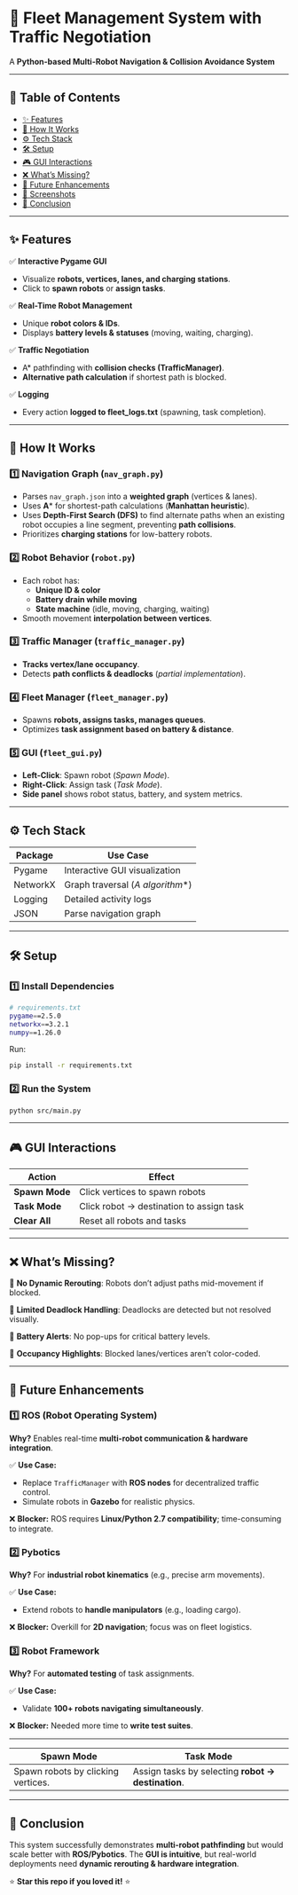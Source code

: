 # 🚀 Fleet Management System with Traffic Negotiation

A **Python-based Multi-Robot Navigation & Collision Avoidance System**

---

## 📖 Table of Contents

- [✨ Features](#-features)
- [🔧 How It Works](#-how-it-works)
- [⚙️ Tech Stack](#%EF%B8%8F-tech-stack)
- [🛠 Setup](#-setup)
- [🎮 GUI Interactions](#-gui-interactions)
- [❌ What’s Missing?](#-whats-missing)
- [🚀 Future Enhancements](#-future-enhancements)
- [📸 Screenshots](#-screenshots)
- [🎯 Conclusion](#-conclusion)

---

## ✨ Features

✅ **Interactive Pygame GUI**
- Visualize **robots, vertices, lanes, and charging stations**.
- Click to **spawn robots** or **assign tasks**.

✅ **Real-Time Robot Management**
- Unique **robot colors & IDs**.
- Displays **battery levels & statuses** (moving, waiting, charging).

✅ **Traffic Negotiation**
- A* pathfinding with **collision checks (TrafficManager)**.
- **Alternative path calculation** if shortest path is blocked.

✅ **Logging**
- Every action **logged to fleet_logs.txt** (spawning, task completion).

---

## 🔧 How It Works

### 1️⃣ Navigation Graph (`nav_graph.py`)
- Parses `nav_graph.json` into a **weighted graph** (vertices & lanes).
- Uses **A*** for shortest-path calculations (**Manhattan heuristic**).
- Uses **Depth-First Search (DFS)** to find alternate paths when an existing robot occupies a line segment, preventing **path collisions**.
- Prioritizes **charging stations** for low-battery robots.

### 2️⃣ Robot Behavior (`robot.py`)
- Each robot has:
  - **Unique ID & color**
  - **Battery drain while moving**
  - **State machine** (idle, moving, charging, waiting)
- Smooth movement **interpolation between vertices**.

### 3️⃣ Traffic Manager (`traffic_manager.py`)
- **Tracks vertex/lane occupancy**.
- Detects **path conflicts & deadlocks** (*partial implementation*).

### 4️⃣ Fleet Manager (`fleet_manager.py`)
- Spawns **robots, assigns tasks, manages queues**.
- Optimizes **task assignment based on battery & distance**.

### 5️⃣ GUI (`fleet_gui.py`)
- **Left-Click**: Spawn robot (*Spawn Mode*).
- **Right-Click**: Assign task (*Task Mode*).
- **Side panel** shows robot status, battery, and system metrics.

---

## ⚙️ Tech Stack

| Package    | Use Case |
|------------|---------|
| Pygame     | Interactive GUI visualization |
| NetworkX   | Graph traversal (**A* algorithm**) |
| Logging    | Detailed activity logs |
| JSON       | Parse navigation graph |

---

## 🛠 Setup

### 1️⃣ Install Dependencies
```bash
# requirements.txt
pygame==2.5.0
networkx==3.2.1
numpy==1.26.0
```
Run:
```bash
pip install -r requirements.txt
```

### 2️⃣ Run the System
```bash
python src/main.py
```

---

## 🎮 GUI Interactions

| Action        | Effect  |
|--------------|---------|
| **Spawn Mode** | Click vertices to spawn robots |
| **Task Mode**  | Click robot → destination to assign task |
| **Clear All**  | Reset all robots and tasks |

---

## ❌ What’s Missing?

🔴 **No Dynamic Rerouting**: Robots don’t adjust paths mid-movement if blocked.

🔴 **Limited Deadlock Handling**: Deadlocks are detected but not resolved visually.

🔴 **Battery Alerts**: No pop-ups for critical battery levels.

🔴 **Occupancy Highlights**: Blocked lanes/vertices aren’t color-coded.


---

## 🚀 Future Enhancements

### 1️⃣ ROS (Robot Operating System)
**Why?** Enables real-time **multi-robot communication & hardware integration**.

✅ **Use Case:**
- Replace `TrafficManager` with **ROS nodes** for decentralized traffic control.
- Simulate robots in **Gazebo** for realistic physics.

❌ **Blocker:** ROS requires **Linux/Python 2.7 compatibility**; time-consuming to integrate.

### 2️⃣ Pybotics
**Why?** For **industrial robot kinematics** (e.g., precise arm movements).

✅ **Use Case:**
- Extend robots to **handle manipulators** (e.g., loading cargo).

❌ **Blocker:** Overkill for **2D navigation**; focus was on fleet logistics.

### 3️⃣ Robot Framework
**Why?** For **automated testing** of task assignments.

✅ **Use Case:**
- Validate **100+ robots navigating simultaneously**.

❌ **Blocker:** Needed more time to **write test suites**.

---

| Spawn Mode | Task Mode |
|------------|-----------|
| Spawn robots by clicking vertices. | Assign tasks by selecting **robot → destination**. |

---

## 🎯 Conclusion

This system successfully demonstrates **multi-robot pathfinding** but would scale better with **ROS/Pybotics**. The **GUI is intuitive**, but real-world deployments need **dynamic rerouting & hardware integration**.

⭐ **Star this repo if you loved it!** ⭐

